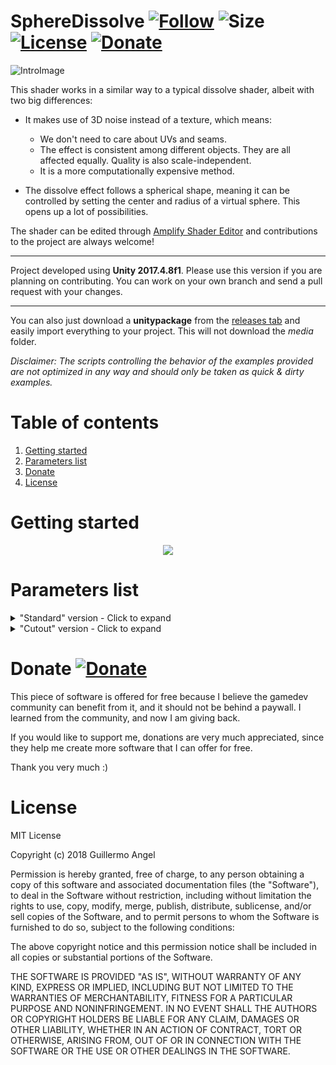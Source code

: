 # SphereDissolve [![Follow](https://img.shields.io/github/followers/adultlink.svg?style=social&label=Follow)](https://github.com/adultlink) ![Size](https://img.shields.io/github/repo-size/adultlink/radialprogressbar.svg) [![License](https://img.shields.io/badge/License-MIT-lightgrey.svg?style=flat)](http://adultlink.mit-license.org) [![Donate](https://img.shields.io/badge/Donate-PayPal-green.svg)](https://www.paypal.me/adultlink/5usd) 

![IntroImage](Media/Rocks.gif)

This shader works in a similar way to a typical dissolve shader, albeit with two big differences:

- It makes use of 3D noise instead of a texture, which means:
   - We don't need to care about UVs and seams.
   - The effect is consistent among different objects. They are all affected equally. Quality is also scale-independent.
   - It is a more computationally expensive method.

- The dissolve effect follows a spherical shape, meaning it can be controlled by setting the center and radius of a virtual sphere. This opens up a lot of possibilities.

The shader can be edited through [Amplify Shader Editor](http://amplify.pt/unity/amplify-shader-editor) and contributions to the project are always welcome!

---

Project developed using **Unity 2017.4.8f1**. Please use this version if you are planning on contributing. You can work on your own branch and send a pull request with your changes.

---

You can also just download a **unitypackage** from the [releases tab](https://github.com/AdultLink/SphereDissolve/releases) and easily import everything to your project. This will not download the _media_ folder.

_Disclaimer: The scripts controlling the behavior of the examples provided are not optimized in any way and should only be taken as quick & dirty examples._

# Table of contents
1. [Getting started](#getting-started)
2. [Parameters list](#parameters-list)
3. [Donate](#donate)
4. [License](#license)

# Getting started



<p align="center">
   <img src="Screenshots/BasicSetup.png">
</p>


# Parameters list

<details><summary>"Standard" version - Click to expand</summary><p>
 
```C#

//MAIN SETTINGS
_Position
_Radius
_Invert

//BORDER SETTINGS
_Bordercolor
_Borderradius
_Bordernoisescale
_Noisespeed

//TEXTURE SET1 SETTINGS
_Set1_albedo
_Set1_albedo_tint
_Set1_normal
_Set1_emission
_Set1_emission_tint
_Set1_metallic
_Set1_metallic_multiplier
_Set1_smoothness
_Set1_tiling
_Set1_offset

//TEXTURE SET2 SETTINGS
_Set2_albedo
_Set2_albedo_tint
_Set2_normal
_Set2_emission
_Set2_emission_tint
_Set2_metallic
_Set2_metallic_multiplier
_Set2_smoothness
_Set2_tiling
_Set2_offset

```

</p></details>

<details><summary>"Cutout" version - Click to expand</summary><p>

```C#

//MAIN SETTINGS
_Position
_Radius
_Invert

//BORDER SETTINGS
_Bordercolor
_Borderradius
_Bordernoisescale
_Noisespeed

//TEXTURE SETTINGS
_Albedo
_Albedo_tint
_Normal
_Emission
_Emission_tint
_Metallic
_Metallic_multiplier
_Smoothness
_Tiling
_Offset

```

</p></details>

# Donate [![Donate](https://img.shields.io/badge/Donate-PayPal-green.svg)](https://www.paypal.me/adultlink/5usd)

This piece of software is offered for free because I believe the gamedev community can benefit from it, and it should not be behind a paywall. I learned from the community, and now I am giving back.

If you would like to support me, donations are very much appreciated, since they help me create more software that I can offer for free.

Thank you very much :)

# License
MIT License

Copyright (c) 2018 Guillermo Angel

Permission is hereby granted, free of charge, to any person obtaining a copy
of this software and associated documentation files (the "Software"), to deal
in the Software without restriction, including without limitation the rights
to use, copy, modify, merge, publish, distribute, sublicense, and/or sell
copies of the Software, and to permit persons to whom the Software is
furnished to do so, subject to the following conditions:

The above copyright notice and this permission notice shall be included in all
copies or substantial portions of the Software.

THE SOFTWARE IS PROVIDED "AS IS", WITHOUT WARRANTY OF ANY KIND, EXPRESS OR
IMPLIED, INCLUDING BUT NOT LIMITED TO THE WARRANTIES OF MERCHANTABILITY,
FITNESS FOR A PARTICULAR PURPOSE AND NONINFRINGEMENT. IN NO EVENT SHALL THE
AUTHORS OR COPYRIGHT HOLDERS BE LIABLE FOR ANY CLAIM, DAMAGES OR OTHER
LIABILITY, WHETHER IN AN ACTION OF CONTRACT, TORT OR OTHERWISE, ARISING FROM,
OUT OF OR IN CONNECTION WITH THE SOFTWARE OR THE USE OR OTHER DEALINGS IN THE
SOFTWARE.
